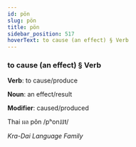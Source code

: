 ```yaml
---
id: pön
slug: pön
title: pön
sidebar_position: 517
hoverText: to cause (an effect) § Verb
---
```


### to cause (an effect) § Verb

**Verb**: to cause/produce

**Noun**: an effect/result

**Modifier**: caused/produced

Thai ผล pǒn /pʰon˩˩˦/

*Kra-Dai Language Family*